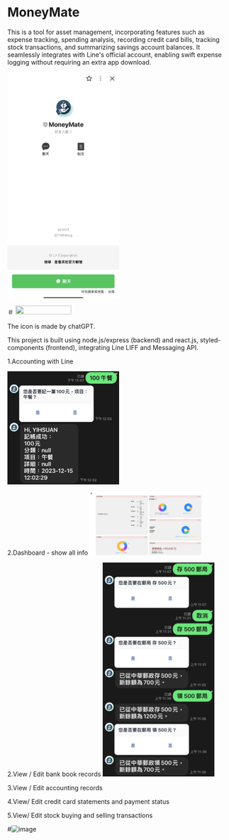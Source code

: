 # MoneyMate

This is a tool for asset management, incorporating features such as expense tracking, spending analysis, recording credit card bills, tracking stock transactions, and summarizing savings account balances. 
It seamlessly integrates with Line's official account, enabling swift expense logging without requiring an extra app download.


<img src="https://github.com/yiiihsuan/MoneyMate/blob/main/assets/moneymate.jpg" height="50%" width="50%" />

＃ <img src="" height="50%" width="50%" />


The icon is made by chatGPT.

This project is built using node.js/express (backend) and react.js, styled-components  (frontend), integrating Line LIFF and Messaging API.

1.Accounting with Line

<img src="https://github.com/yiiihsuan/MoneyMate/blob/main/assets/%E8%A8%98%E5%B8%B3.JPG" height="50%" width="50%" />

2.Dashboard - show all info
<img src="https://github.com/yiiihsuan/MoneyMate/blob/main/assets/dashboarddd.png" height="50%" width="50%" />

2.View / Edit bank book records
<img src="https://github.com/yiiihsuan/MoneyMate/blob/main/assets/bankbook.JPG" height="50%" width="50%" />

3.View / Edit accounting records

4.View/ Edit credit card statements and payment status

5.View/ Edit stock buying and selling transactions


#![image]()
